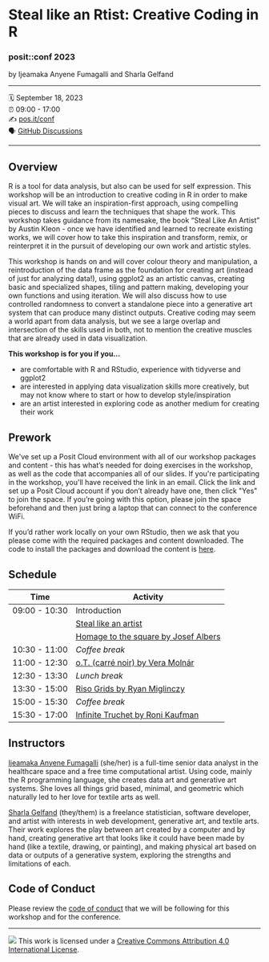 Steal like an Rtist: Creative Coding in R
================

### posit::conf 2023

by Ijeamaka Anyene Fumagalli and Sharla Gelfand

-----

:spiral_calendar: September 18, 2023  
:alarm_clock:     09:00 - 17:00  
:writing_hand:    [pos.it/conf](http://pos.it/conf)  
:speaking_head:   [GitHub Discussions](https://github.com/posit-conf-2023/creative-coding/discussions)

-----

## Overview

R is a tool for data analysis, but also can be used for self expression. This workshop will be an introduction to creative coding in R in order to make visual art. We will take an inspiration-first approach, using compelling pieces to discuss and learn the techniques that shape the work. This workshop takes guidance from its namesake, the book “Steal Like An Artist” by Austin Kleon - once we have identified and learned to recreate existing works, we will cover how to take this inspiration and transform, remix, or reinterpret it in the pursuit of developing our own work and artistic styles.

This workshop is hands on and will cover colour theory and manipulation, a reintroduction of the data frame as the foundation for creating art (instead of just for analyzing data!), using ggplot2 as an artistic canvas, creating basic and specialized shapes, tiling and pattern making, developing your own functions and using iteration. We will also discuss how to use controlled randomness to convert a standalone piece into a generative art system that can produce many distinct outputs. Creative coding may seem a world apart from data analysis, but we see a large overlap and intersection of the skills used in both, not to mention the creative muscles that are already used in data visualization.

**This workshop is for you if you...**

* are comfortable with R and RStudio, experience with tidyverse and ggplot2
* are interested in applying data visualization skills more creatively, but may not know where to start or how to develop style/inspiration
* are an artist interested in exploring code as another medium for creating their work

## Prework

We've set up a Posit Cloud environment with all of our workshop packages and content - this has what’s needed for doing exercises in the workshop, as well as the code that accompanies all of our slides. If you're participating in the workshop, you'll have received the link in an email. Click the link and set up a Posit Cloud account if you don’t already have one, then click "Yes" to join the space. If you’re going with this option, please join the space beforehand and then just bring a laptop that can connect to the conference WiFi.

If you’d rather work locally on your own RStudio, then we ask that you please come with the required packages and content downloaded. The code to install the packages and download the content is [here](https://github.com/posit-conf-2023/creative-coding/blob/main/code/00-setup.R).

## Schedule

| Time          | Activity                            |
| ------------- | ----------------------------------- |
| 09:00 - 10:30 | Introduction                        |
|               | [Steal like an artist](https://posit-conf-2023.github.io/creative-coding/slides/01-steal-like-an-artist.html)                |
|               | [Homage to the square by Josef Albers](https://posit-conf-2023.github.io/creative-coding/slides/02-homage-to-the-square.html#/title-slide)|
| 10:30 - 11:00 | *Coffee break*                        |
| 11:00 - 12:30 | [o.T. (carré noir) by Vera Molnár](https://posit-conf-2023.github.io/creative-coding/slides/03-ot.html)    |
| 12:30 - 13:30 | *Lunch break*                         |
| 13:30 - 15:00 | [Riso Grids by Ryan Miglinczy](https://posit-conf-2023.github.io/creative-coding/slides/04-riso-grids.html)        |
| 15:00 - 15:30 | *Coffee break*                       |
| 15:30 - 17:00 | [Infinite Truchet by Roni Kaufman](https://posit-conf-2023.github.io/creative-coding/slides/05-infinite-truchet.html)    |

## Instructors

[Ijeamaka Anyene Fumagalli](https://ijeamaka.art/portfolio/) (she/her) is a full-time senior data analyst in the healthcare space and a free time computational artist. Using code, mainly the R programming language, she creates data art and generative art systems. She loves all things grid based, minimal, and geometric which naturally led to her love for textile arts as well. 

[Sharla Gelfand](https://sharla.online/) (they/them) is a freelance statistician, software developer, and artist with interests in web development, generative art, and textile arts. Their work explores the play between art created by a computer and by hand, creating generative art that looks like it could have been made by hand (like a textile, drawing, or painting), and making physical art based on data or outputs of a generative system, exploring the strengths and limitations of each. 

## Code of Conduct

Please review the [code of conduct](https://posit.co/code-of-conduct/) that we will be following for this workshop and for the conference.

-----

![](https://i.creativecommons.org/l/by/4.0/88x31.png) This work is
licensed under a [Creative Commons Attribution 4.0 International
License](https://creativecommons.org/licenses/by/4.0/).
